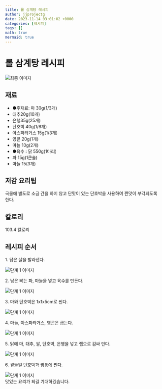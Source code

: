 ```yaml
---
title: 롤 삼계탕 레시피
author: jjprojectg
date: 2023-11-14 03:01:02 +0000
categories: [레시피]
tags: []
math: true
mermaid: true
---
```

<meta name="og:type" content="website"/>
<meta charset="UTF-8"/>
<div class="header">
  <h1>롤 삼계탕 레시피</h1>
</div>

<div class="container my-4">
  <div class="row">
    <div class="col-12 col-md-6">
      <div class="recipe-image">
        <img src="http://www.foodsafetykorea.go.kr/uploadimg/20160708/20160708060607_1467968767734.jpg" class="step-image" alt="최종 이미지"/>
      </div>
    </div>
    <div class="col-12 col-md-6">
      <div class="ingredients">
        <h2>재료</h2>
        <ul class="card">
          <li> ●주재료: 마 30g(1/3개) </li>
          <li>  대추20g(10개) </li>
          <li>  은행35g(25개) </li>
          <li>  단호박 40g(1/8개) </li>
          <li>  아스파라거스 15g(1/3개) </li>
          <li>  영콘 20g(1개) </li>
          <li>  마늘 10g(2개) </li>
          <li> ●육수 : 닭 550g(1마리) </li>
          <li>  파 15g(1큰술) </li>
          <li>  마늘 15(3개) </li>
</ul>
      </div>
    </div>
    <div class="col-12 col-md-6">
      <div class="ingredients">
        <h2>저감 요리팁</h2>
        <div class="card"> 
          <p>
            국물에 별도로 소금 간을 하지 않고 단맛이 있는 단호박을 사용하여 짠맛이 부각되도록 한다.
          </p>
        </div>
      </div>
      <div class="ingredients">
        <h2>칼로리</h2>
        <div class="card"> 
          <p>
            103.4 칼로리
          </p>
        </div>
      </div>
    </div>
  </div>

  <h2 class="my-4">레시피 순서</h2>
  <div class="card recipe-card">
    <div class="card-body recipe-step">
      <p class="card-text step-description">1. 닭은 살을 발라낸다.</p>
      <img src="http://www.foodsafetykorea.go.kr/uploadimg/cook/777-1.jpg" alt="단계 1 이미지" class="step-image"/>
    </div>
  </div>
  <div class="card recipe-card">
    <div class="card-body recipe-step">
      <p class="card-text step-description">2. 남은 뼈는 파, 마늘을 넣고 육수를 만든다.</p>
      <img src="http://www.foodsafetykorea.go.kr/uploadimg/cook/777-2.jpg" alt="단계 1 이미지" class="step-image"/>
    </div>
  </div>
  <div class="card recipe-card">
    <div class="card-body recipe-step">
      <p class="card-text step-description">3. 마와 단호박은 1x1x5cm로 썬다.</p>
      <img src="http://www.foodsafetykorea.go.kr/uploadimg/cook/777-3.jpg" alt="단계 1 이미지" class="step-image"/>
    </div>
  </div>
  <div class="card recipe-card">
    <div class="card-body recipe-step">
      <p class="card-text step-description">4. 마늘, 아스파라거스, 영콘은 굽는다.</p>
      <img src="http://www.foodsafetykorea.go.kr/uploadimg/cook/777-4.jpg" alt="단계 1 이미지" class="step-image"/>
    </div>
  </div>
  <div class="card recipe-card">
    <div class="card-body recipe-step">
      <p class="card-text step-description">5. 닭에 마, 대추, 쌀, 단호박, 은행을 넣고 랩으로 감싸 만다.</p>
      <img src="http://www.foodsafetykorea.go.kr/uploadimg/cook/777-5.jpg" alt="단계 1 이미지" class="step-image"/>
    </div>
  </div>
  <div class="card recipe-card">
    <div class="card-body recipe-step">
      <p class="card-text step-description">6. 곁들일 단호박과 찜통에 찐다.</p>
      <img src="http://www.foodsafetykorea.go.kr/uploadimg/cook/777-6.jpg" alt="단계 1 이미지" class="step-image"/>
    </div>
  </div>

</div>
맛있는 요리가 되길 기대하겠습니다.
